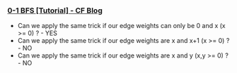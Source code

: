 ### [0-1 BFS [Tutorial] - CF Blog](https://codeforces.com/blog/entry/22276)

* Can we apply the same trick if our edge weights can only be 0 and x (x >= 0) ? - YES
* Can we apply the same trick if our edge weights are x and x+1 (x >= 0) ? - NO
* Can we apply the same trick if our edge weights are x and y (x,y >= 0) ? - NO
